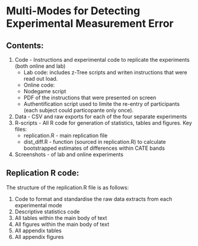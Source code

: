 # Multi-Modes for Detecting Experimental Measurement Error 

## Contents:
1. Code - Instructions and experimental code to replicate the experiments (both online and lab)
   * Lab code: includes z-Tree scripts and writen instructions that were read out load.
   * Online code: 
    + Nodegame script 
    + PDF of the instructions that were presented on screen
    + Authentification script used to limite the re-entry of participants (each subject could particopante only once). 
2. Data - CSV and raw exports for each of the four separate experiments
3. R-scripts - All R code for generation of statistics, tables and figures. Key files:
   * replication.R - main replication file
   * dist_diff.R - function (sourced in replication.R) to calculate bootstrapped estimates of differences within CATE bands
4. Screenshots - of lab and online experiments

## Replication R code:

The structure of the replication.R file is as follows:
1. Code to format and standardise the raw data extracts from each experimental mode
2. Descriptive statistics code
3. All tables within the main body of text
4. All figures within the main body of text
5. All appendix tables
6. All appendix figures
